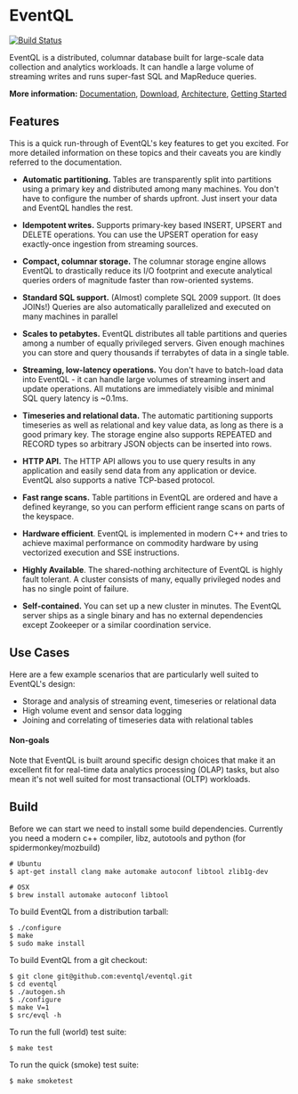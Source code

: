 # EventQL

[![Build Status](https://travis-ci.org/eventql/eventql.png?branch=master)](http://travis-ci.org/eventql/eventql)

EventQL is a distributed, columnar database built for large-scale data collection
and analytics workloads. It can handle a large volume of streaming writes and
runs super-fast SQL and MapReduce queries.

**More information:**
[Documentation](http://eventql.io/),
[Download](https://eventql.io/download/),
[Architecture](https://eventql.io/documentation/internals/architecture/),
[Getting Started](https://eventql.io/documentation/getting-started/first-steps/)


## Features

This is a quick run-through of EventQL's key features to get you excited. For
more detailed information on these topics and their caveats you are kindly
referred to the documentation.

- **Automatic partitioning.** Tables are transparently split into partitions using
a primary key and distributed among many machines. You don't have to configure
the number of shards upfront. Just insert your data and EventQL handles the rest.

- **Idempotent writes.** Supports primary-key based INSERT, UPSERT and DELETE
operations. You can use the UPSERT operation for easy exactly-once ingestion
from streaming sources.

- **Compact, columnar storage.** The columnar storage engine allows EventQL to
drastically reduce its I/O footprint and execute analytical queries orders of
magnitude faster than row-oriented systems.

- **Standard SQL support.** (Almost) complete SQL 2009 support. (It does JOINs!)
Queries are also automatically parallelized and executed on many machines in
parallel

- **Scales to petabytes.** EventQL distributes all table partitions and queries
among a number of equally privileged servers. Given enough machines you can store
and query thousands if terrabytes of data in a single table.

- **Streaming, low-latency operations.** You don't have to batch-load data
into EventQL - it can handle large volumes of streaming insert and update
operations. All mutations are immediately visible and minimal SQL query latency
is ~0.1ms.

- **Timeseries and relational data.** The automatic partitioning supports
timeseries as well as relational and key value data, as long as there is a good
primary key. The storage engine also supports REPEATED and RECORD types so
arbitrary JSON objects can be inserted into rows.

- **HTTP API.** The HTTP API allows you to use query results in any application
and easily send data from any application or device. EventQL also supports a
native TCP-based protocol.

- **Fast range scans.** Table partitions in EventQL are ordered and have a
defined keyrange, so you can perform efficient range scans on parts of the
keyspace.

- **Hardware efficient**. EventQL is implemented in modern C++ and tries to
achieve maximal performance on commodity hardware by using vectorized execution
and SSE instructions.

- **Highly Available**. The shared-nothing architecture of EventQL is highly
fault tolerant. A cluster consists of many, equally privileged nodes
and has no single point of failure.

- **Self-contained.** You can set up a new cluster in minutes. The EventQL server
ships as a single binary and has no external dependencies except Zookeeper or a
similar coordination service.


## Use Cases

Here are a few example scenarios that are particularly well suited to EventQL's
design:

- Storage and analysis of streaming event, timeseries or relational data
- High volume event and sensor data logging
- Joining and correlating of timeseries data with relational tables

#### Non-goals

Note that EventQL is built around specific design choices that make it an
excellent fit for real-time data analytics processing (OLAP) tasks, but also
mean it's not well suited for most transactional (OLTP) workloads.


## Build

Before we can start we need to install some build dependencies. Currently
you need a modern c++ compiler, libz, autotools and python (for spidermonkey/mozbuild)

    # Ubuntu
    $ apt-get install clang make automake autoconf libtool zlib1g-dev

    # OSX
    $ brew install automake autoconf libtool

To build EventQL from a distribution tarball:

    $ ./configure
    $ make
    $ sudo make install

To build EventQL from a git checkout:

    $ git clone git@github.com:eventql/eventql.git
    $ cd eventql
    $ ./autogen.sh
    $ ./configure
    $ make V=1
    $ src/evql -h

To run the full (world) test suite:

    $ make test

To run the quick (smoke) test suite:

    $ make smoketest

